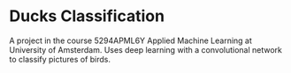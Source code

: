 # Ducks Classification
A project in the course 5294APML6Y Applied Machine Learning at University of Amsterdam. Uses deep learning with a convolutional network to classify pictures of birds.
